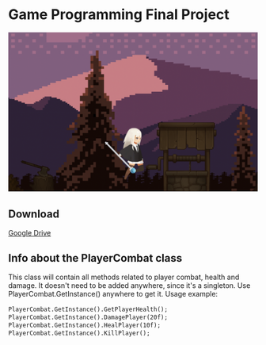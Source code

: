 # Game Programming Final Project

![Game Screenshot](Imgs/GithubSS.png)

## Download

[Google Drive](https://drive.google.com/drive/folders/1up9QGs8nlZLVnPOjPGZI4jq1VEQKXL3m?usp=sharing)

## Info about the PlayerCombat class

This class will contain all methods related to player combat, health and damage.
It doesn't need to be added anywhere, since it's a singleton. Use PlayerCombat.GetInstance() anywhere to get it.
Usage example:

```
PlayerCombat.GetInstance().GetPlayerHealth();
PlayerCombat.GetInstance().DamagePlayer(20f);
PlayerCombat.GetInstance().HealPlayer(10f);
PlayerCombat.GetInstance().KillPlayer();
```
